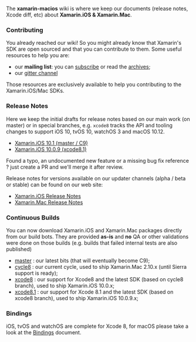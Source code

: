 The **xamarin-macios** wiki is where we keep our documents (release notes, Xcode diff, etc) about **Xamarin.iOS & Xamarin.Mac**.

### Contributing

You already reached our wiki! So you might already know that Xamarin's SDK are open sourced and that you can contribute to them. Some useful resources to help you are:

* our **mailing list**: you can [subscribe](http://lists.dot.net/mailman/listinfo/macios-devel) or read the [archives](http://lists.dot.net/pipermail/macios-devel/);
* our [gitter channel](https://gitter.im/xamarin/xamarin-macios)

Those resources are exclusively available to help you contributing to the Xamarin.iOS/Mac SDKs.


### Release Notes

Here we keep the initial drafts for release notes based on our main work (on master) or in special branches, e.g. `xcode8` tracks the API and tooling changes to support iOS 10, tvOS 10, watchOS 3 and macOS 10.12.

* [Xamarin.iOS 10.1 (master / C9)](https://github.com/xamarin/xamarin-macios/wiki/xamarin.ios_10.1)
* [Xamarin.iOS 10.0.9 (xcode8.1)](https://github.com/xamarin/xamarin-macios/wiki/xamarin.ios_10.0.9)

Found a typo, an undocumented new feature or a missing bug fix reference ? just create a PR and we'll merge it after review.

Release notes for versions available on our updater channels (alpha / beta or stable) can be found on our web site:

* [Xamarin.iOS Release Notes](https://developer.xamarin.com/releases/ios/)
* [Xamarin.Mac Release Notes](https://developer.xamarin.com/releases/mac/)


### Continuous Builds

You can now download Xamarin.iOS and Xamarin.Mac packages directly from our build bots. They are provided **as-is** and **no** QA or other validations were done on those builds (e.g. builds that failed internal tests are also published)

* [master](https://jenkins.mono-project.com/view/Xamarin.MaciOS/job/xamarin-macios-builds-master/) : our latest bits (that will eventually become C9);
* [cycle8](https://jenkins.mono-project.com/view/Xamarin.MaciOS/job/xamarin-macios-builds-cycle8/) : our current cycle, used to ship Xamarin.Mac 2.10.x (until Sierra support is ready);
* [xcode8](https://jenkins.mono-project.com/view/Xamarin.MaciOS/job/xamarin-macios-builds-xcode8/) : our support for Xcode8 and the latest SDK (based on cycle8 branch), used to ship Xamarin.iOS 10.0.x;
* [xcode8.1](https://jenkins.mono-project.com/view/Xamarin.MaciOS/job/xamarin-macios-builds-xcode8.1/) : our support for Xcode 8.1 and the latest SDK (based on xcode8 branch), used to ship Xamarin.iOS 10.0.9.x;


### Bindings

iOS, tvOS and watchOS are complete for Xcode 8, for macOS
please take a look at the [Bindings](https://github.com/xamarin/xamarin-macios/wiki/Bindings) document.